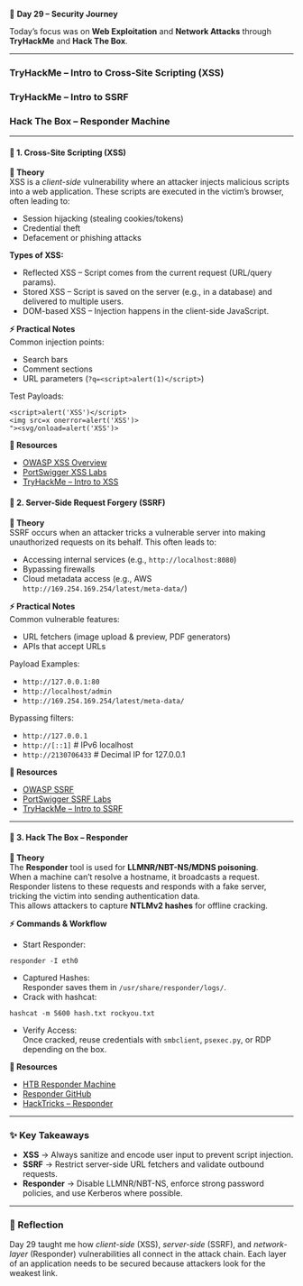
🚀 **Day 29 – Security Journey**

Today’s focus was on **Web Exploitation** and **Network Attacks** through **TryHackMe** and **Hack The Box**.

---

### TryHackMe – Intro to Cross-Site Scripting (XSS)  
### TryHackMe – Intro to SSRF  
### Hack The Box – Responder Machine

---

#### 🔹 1. Cross-Site Scripting (XSS)  
**📖 Theory**  
XSS is a *client-side* vulnerability where an attacker injects malicious scripts into a web application. These scripts are executed in the victim’s browser, often leading to:  
- Session hijacking (stealing cookies/tokens)  
- Credential theft  
- Defacement or phishing attacks

**Types of XSS:**  
- Reflected XSS – Script comes from the current request (URL/query params).  
- Stored XSS – Script is saved on the server (e.g., in a database) and delivered to multiple users.  
- DOM-based XSS – Injection happens in the client-side JavaScript.

**⚡ Practical Notes**  
Common injection points:  
- Search bars  
- Comment sections  
- URL parameters (`?q=<script>alert(1)</script>`)  

Test Payloads:
```
<script>alert('XSS')</script>  
<img src=x onerror=alert('XSS')>  
"><svg/onload=alert('XSS')>
```

**🔗 Resources**  
- [OWASP XSS Overview]()  
- [PortSwigger XSS Labs]()  
- [TryHackMe – Intro to XSS]()


#### 🔹 2. Server-Side Request Forgery (SSRF)  
**📖 Theory**  
SSRF occurs when an attacker tricks a vulnerable server into making unauthorized requests on its behalf. This often leads to:  
- Accessing internal services (e.g., `http://localhost:8080`)  
- Bypassing firewalls  
- Cloud metadata access (e.g., AWS `http://169.254.169.254/latest/meta-data/`)

**⚡ Practical Notes**  
Common vulnerable features:  
- URL fetchers (image upload & preview, PDF generators)  
- APIs that accept URLs

Payload Examples:  
- `http://127.0.0.1:80`  
- `http://localhost/admin`  
- `http://169.254.169.254/latest/meta-data/`

Bypassing filters:  
- `http://127.0.0.1`  
- `http://[::1]`        # IPv6 localhost  
- `http://2130706433`  # Decimal IP for 127.0.0.1

**🔗 Resources**  
- [OWASP SSRF]()  
- [PortSwigger SSRF Labs]()  
- [TryHackMe – Intro to SSRF]()

---

#### 🔹 3. Hack The Box – Responder  
**📖 Theory**  
The **Responder** tool is used for **LLMNR/NBT-NS/MDNS poisoning**.  
When a machine can’t resolve a hostname, it broadcasts a request.  
Responder listens to these requests and responds with a fake server, tricking the victim into sending authentication data.  
This allows attackers to capture **NTLMv2 hashes** for offline cracking.

**⚡ Commands & Workflow**  
- Start Responder:  
```
responder -I eth0
```  
- Captured Hashes:  
Responder saves them in `/usr/share/responder/logs/`.  
- Crack with hashcat:  
```
hashcat -m 5600 hash.txt rockyou.txt
```  
- Verify Access:  
Once cracked, reuse credentials with `smbclient`, `psexec.py`, or RDP depending on the box.

**🔗 Resources**  
- [HTB Responder Machine]()  
- [Responder GitHub](https://github.com/lgandx/Responder)  
- [HackTricks – Responder]()

---

### ✨ Key Takeaways  
- **XSS** → Always sanitize and encode user input to prevent script injection.  
- **SSRF** → Restrict server-side URL fetchers and validate outbound requests.  
- **Responder** → Disable LLMNR/NBT-NS, enforce strong password policies, and use Kerberos where possible.

---

### 📌 Reflection  
Day 29 taught me how *client-side* (XSS), *server-side* (SSRF), and *network-layer* (Responder) vulnerabilities all connect in the attack chain. Each layer of an application needs to be secured because attackers look for the weakest link.
